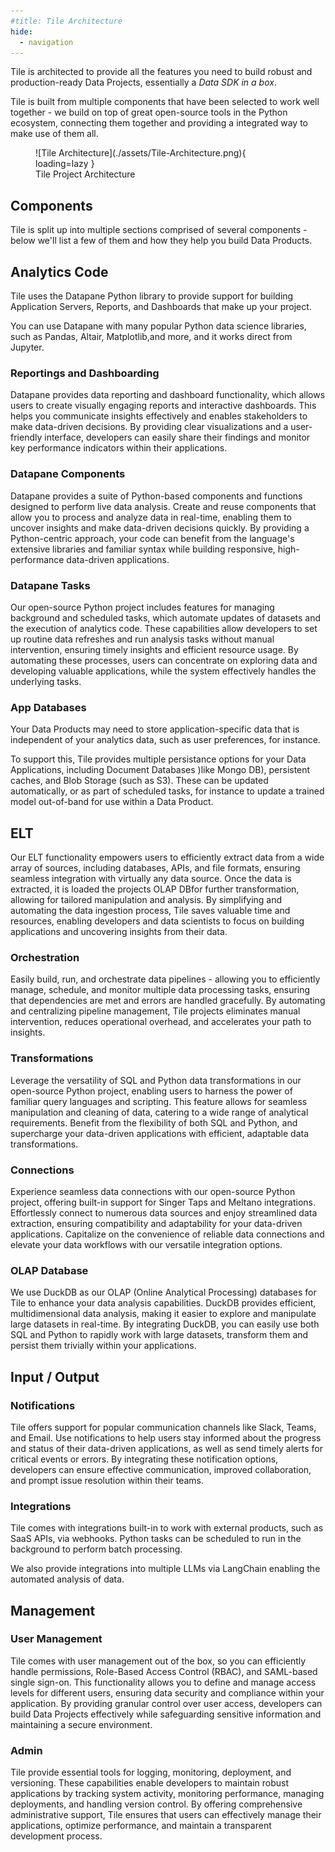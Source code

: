 ```yaml
---
#title: Tile Architecture
hide:
  - navigation
---
```


Tile is architected to provide all the features you need to build robust and production-ready Data Projects, essentially a _Data SDK in a box_.

Tile is built from multiple components that have been selected to work well together - we build on top of great open-source tools in the Python ecosystem, connecting them together and providing a integrated way to make use of them all.

<figure markdown>
  ![Tile Architecture](./assets/Tile-Architecture.png){ loading=lazy }
  <figcaption>Tile Project Architecture</figcaption>
</figure>

## Components

Tile is split up into multiple sections comprised of several components - below we'll list a few of them and how they help you build Data Products.

## Analytics Code

Tile uses the Datapane Python library to provide support for building Application Servers, Reports, and Dashboards that make up your project.

You can use Datapane with many popular Python data science libraries, such as Pandas, Altair, Matplotlib,and more, and it works direct from Jupyter.

### Reportings and Dashboarding

Datapane provides data reporting and dashboard functionality, which allows users to create visually engaging reports and interactive dashboards. This helps you communicate insights effectively and enables stakeholders to make data-driven decisions. By providing clear visualizations and a user-friendly interface, developers can easily share their findings and monitor key performance indicators within their applications.

### Datapane Components

Datapane provides a suite of Python-based components and functions designed to perform live data analysis. Create and reuse components that allow you to process and analyze data in real-time, enabling them to uncover insights and make data-driven decisions quickly. By providing a Python-centric approach, your code can benefit from the language's extensive libraries and familiar syntax while building responsive, high-performance data-driven applications.

### Datapane Tasks

Our open-source Python project includes features for managing background and scheduled tasks, which automate updates of datasets and the execution of analytics code. These capabilities allow developers to set up routine data refreshes and run analysis tasks without manual intervention, ensuring timely insights and efficient resource usage. By automating these processes, users can concentrate on exploring data and developing valuable applications, while the system effectively handles the underlying tasks.

### App Databases

Your Data Products may need to store application-specific data that is independent of your analytics data, such as user preferences, for instance.

To support this, Tile provides multiple persistance options for your Data Applications, including Document Databases )like Mongo DB), persistent caches, and Blob Storage (such as S3). These can be updated automatically, or as part of scheduled tasks, for instance to update a trained model out-of-band for use within a Data Product.

## ELT

Our ELT functionality empowers users to efficiently extract data from a wide array of sources, including databases, APIs, and file formats, ensuring seamless integration with virtually any data source. Once the data is extracted, it is loaded the projects OLAP DBfor further transformation, allowing for tailored manipulation and analysis. By simplifying and automating the data ingestion process, Tile saves valuable time and resources, enabling developers and data scientists to focus on building applications and uncovering insights from their data. 


### Orchestration

Easily build, run, and orchestrate data pipelines - allowing you to efficiently manage, schedule, and monitor multiple data processing tasks, ensuring that dependencies are met and errors are handled gracefully. By automating and centralizing pipeline management, Tile projects eliminates manual intervention, reduces operational overhead, and accelerates your path to insights. 


### Transformations

Leverage the versatility of SQL and Python data transformations in our open-source Python project, enabling users to harness the power of familiar query languages and scripting. This feature allows for seamless manipulation and cleaning of data, catering to a wide range of analytical requirements. Benefit from the flexibility of both SQL and Python, and supercharge your data-driven applications with efficient, adaptable data transformations.

### Connections

Experience seamless data connections with our open-source Python project, offering built-in support for Singer Taps and Meltano integrations. Effortlessly connect to numerous data sources and enjoy streamlined data extraction, ensuring compatibility and adaptability for your data-driven applications. Capitalize on the convenience of reliable data connections and elevate your data workflows with our versatile integration options.

### OLAP Database

We use DuckDB as our OLAP (Online Analytical Processing) databases for Tile to enhance your data analysis capabilities. DuckDB provides efficient, multidimensional data analysis, making it easier to explore and manipulate large datasets in real-time. By integrating DuckDB, you can easily use both SQL and Python to rapidly work with large datasets, transform them and persist them trivially within your applications.

## Input / Output

### Notifications

Tile offers support for popular communication channels like Slack, Teams, and Email. Use notifications to help users stay informed about the progress and status of their data-driven applications, as well as send timely alerts for critical events or errors. By integrating these notification options, developers can ensure effective communication, improved collaboration, and prompt issue resolution within their teams.

### Integrations

Tile comes with integrations built-in to work with external products, such as SaaS APIs, via webhooks. Python tasks can be scheduled to run in the background to perform batch processing.

We also provide integrations into multiple LLMs via LangChain enabling the automated analysis of data.

## Management

### User Management

Tile comes with user management out of the box, so you can efficiently handle permissions, Role-Based Access Control (RBAC), and SAML-based single sign-on. This functionality allows you to define and manage access levels for different users, ensuring data security and compliance within your application. By providing granular control over user access, developers can build Data Projects effectively while safeguarding sensitive information and maintaining a secure environment.

### Admin

Tile provide essential tools for logging, monitoring, deployment, and versioning. These capabilities enable developers to maintain robust applications by tracking system activity, monitoring performance, managing deployments, and handling version control. By offering comprehensive administrative support, Tile ensures that users can effectively manage their applications, optimize performance, and maintain a transparent development process.
